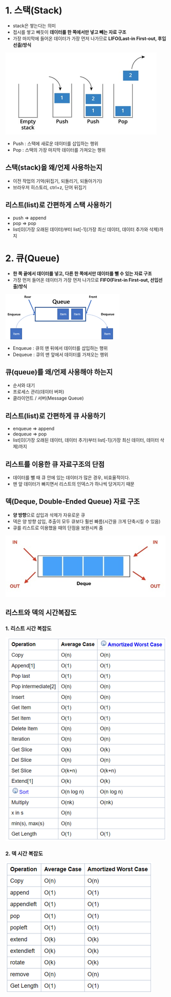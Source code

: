 # 1. 스택(Stack)
- stack은 쌓는다는 의미
- 접시를 쌓고 빼듯이 **데이터를 한 쪽에서만  넣고 빼는 자료 구조**
- 가장 마지막에 들어온 데이터가 가장 먼저 나가므로 **LIFO(Last-in First-out, 후입선출)방식**

![](./stack.jpeg)

- Push : 스택에 새로운 데이터를 삽입하는 행위
- Pop : 스택의 가장 마지막 데이터를 가져오는 행위

## 스택(stack)을 왜/언제 사용하는지
- 이전 작업의 기억(뒤집기, 되돌리기, 되돌아가기)
- 브라우저 히스토리, ctrl+z, 단어 뒤집기

## 리스트(list)로 간편하게 스택 사용하기
- push => append
- pop => pop
- list[0](가장 오래된 데이터)부터 list[-1](가장 최신 데이터, 데이터 추가와 삭제)까지


# 2. 큐(Queue)
- **한 쪽 끝에서 데이터를 넣고, 다른 한 쪽에서만 데이터를 뺄 수 있는 자료 구조**
- 가장 먼저 들어온 데이터가 가장 먼저 나가므로 **FIFO(First-in First-out, 선입선출)방식**

![](./queue.png)

- Enqueue : 큐의 맨 뒤에서 데이터를 삽입하는 행위
- Dequeue : 큐의 맨 앞에서 데이터를 가져오는 행위

## 큐(queue)를 왜/언제 사용해야 하는지
- 순서와 대기
- 프로세스 관리(데이터 버퍼)
- 클라이언트 / 서버(Message Queue)

## 리스트(list)로 간편하게 큐 사용하기
- enqueue => append
- dequeue => pop
- list[0](가장 오래된 데이터, 데이터 추가)부터 list[-1](가장 최신 데이터, 데이터 삭제)까지

## 리스트를 이용한 큐 자료구조의 단점
- 데이터를 뺄 때 큐 안에 있는 데이터가 많은 경우, 비효율적이다.
- 맨 앞 데이터가 빠지면서 리스트의 인덱스가 하나씩 당겨지기 때문

## 덱(Deque, Double-Ended Queue) 자료 구조
- **양 방향**으로 삽입과 삭제가 자유로운 큐
- 덱은 양 방향 삽입, 추출이 모두 큐보다 훨씬 빠름(시간을 크게 단축시킬 수 있음)
- 큐를 리스트로 이용했을 때의 단점을 보완시켜 줌

![](./deque.jfif)

## 리스트와 덱의 시간복잡도

### 1. 리스트 시간 복잡도
![](./list_time_complexity.png)

### 2. 덱 시간 복잡도
![](./deque_time_complexity.png)
